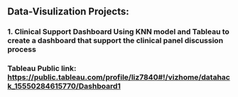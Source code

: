 ## Data-Visulization Projects:
### 1. Clinical Support Dashboard Using KNN model and Tableau to create a dashboard that support the clinical panel discussion process
###    Tableau Public link: https://public.tableau.com/profile/liz7840#!/vizhome/datahack_15550284615770/Dashboard1
